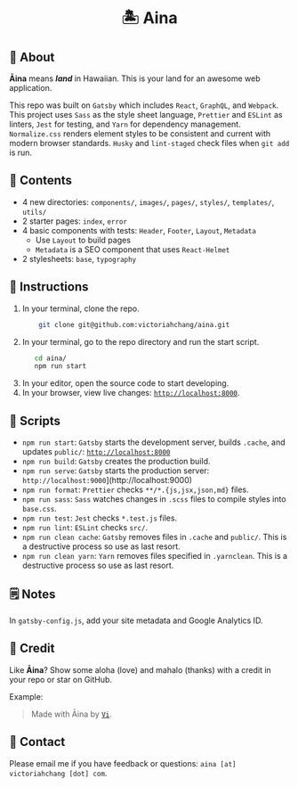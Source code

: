 <h1 align='center'>🏝 Aina</h1>

## 🤙 About

__Āina__ means *__land__* in Hawaiian. This is your land for an awesome web application.

This repo was built on `Gatsby` which includes `React`, `GraphQL`, and `Webpack`. This project uses `Sass` as the style sheet language, `Prettier` and `ESLint` as linters, `Jest` for testing, and `Yarn` for dependency management. `Normalize.css` renders element styles to be consistent and current with modern browser standards. `Husky` and `lint-staged` check files when `git add` is run.

## 📖 Contents

-   4 new directories: `components/`, `images/`, `pages/`, `styles/`, `templates/`, `utils/`
-   2 starter pages: `index`, `error`
-   4 basic components with tests: `Header`, `Footer`, `Layout`, `Metadata`
    -   Use `Layout` to build pages
    -   `Metadata` is a SEO component that uses `React-Helmet`
-   2 stylesheets: `base`, `typography`

## 🤖 Instructions

1. In your terminal, clone the repo.
    ```sh
        git clone git@github.com:victoriahchang/aina.git
    ```
2. In your terminal, go to the repo directory and run the start script.
    ```sh
       cd aina/
       npm run start
    ```
3. In your editor, open the source code to start developing.
4. In your browser, view live changes: [`http://localhost:8000`](http://localhost:8000).

## 🚀 Scripts

-   `npm run start`: `Gatsby` starts the development server, builds `.cache`, and updates `public/`: [`http://localhost:8000`](http://localhost:8000)
-   `npm run build`: `Gatsby` creates the production build.
-   `npm run serve`: `Gatsby` starts the production server: `http://localhost:9000`](http://localhost:9000)
-   `npm run format`: `Prettier` checks `**/*.{js,jsx,json,md}` files.
-   `npm run sass`: `Sass` watches changes in `.scss` files to compile styles into `base.css`.
-   `npm run test`: `Jest` checks `*.test.js` files.
-   `npm run lint`: `ESLint` checks `src/`.
-   `npm run clean cache`: `Gatsby` removes files in `.cache` and `public/`. This is a destructive process so use as last resort.
-   `npm run clean yarn`: `Yarn` removes files specified in `.yarnclean`. This is a destructive process so use as last resort.

## 🗒 Notes

In `gatsby-config.js`, add your site metadata and Google Analytics ID.

## 🌟 Credit

Like __Āina__? Show some aloha (love) and mahalo (thanks) with a credit in your repo or star on GitHub.

Example:
> Made with Āina by [`Vi`](https://github.com/victoriahchang).


## 💌 Contact

Please email me if you have feedback or questions: `aina [at] victoriahchang [dot] com`.
